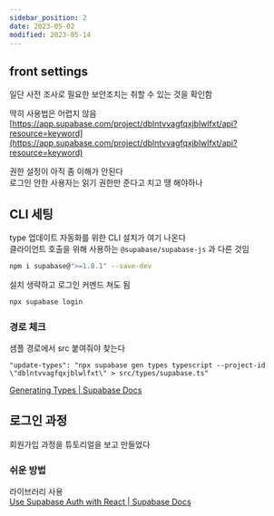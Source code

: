 ```yaml
---
sidebar_position: 2
date: 2023-05-02
modified: 2023-05-14
---
```


## front settings

일단 사전 조사로 필요한 보안조치는 취할 수 있는 것을 확인함

딱히 사용법은 어렵지 않음  
[https://app.supabase.com/project/dblntvvagfqxjblwlfxt/api?resource=keyword](https://app.supabase.com/project/dblntvvagfqxjblwlfxt/api?resource=keyword)

권한 설정이 아직 좀 이해가 안된다  
로그인 안한 사용자는 읽기 권한만 준다고 치고 땡 해야하나

## CLI 세팅

type 업데이트 자동화를 위한 CLI 설치가 여기 나온다  
클라이언트 호출을 위해 사용하는 `@supabase/supabase-js` 과 다른 것임

```bash
npm i supabase@">=1.8.1" --save-dev
```

설치 생략하고 로그인 커멘드 쳐도 됨

```bash
npx supabase login
```

### 경로 체크

샘플 경로에서 src 붙여줘야 찾는다

```
"update-types": "npx supabase gen types typescript --project-id \"dblntvvagfqxjblwlfxt\" > src/types/supabase.ts"
```

[Generating Types | Supabase Docs](https://supabase.com/docs/guides/api/rest/generating-types)

## 로그인 과정

회원가입 과정을 튜토리얼을 보고 만들었다

### 쉬운 방법

라이브러리 사용  
[Use Supabase Auth with React | Supabase Docs](https://supabase.com/docs/guides/auth/quickstarts/react)
